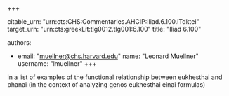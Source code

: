 +++


citable_urn: "urn:cts:CHS:Commentaries.AHCIP:Iliad.6.100.iTdktei"
target_urn: "urn:cts:greekLit:tlg0012.tlg001:6.100"
title: "Iliad 6.100"

authors:
- email: "muellner@chs.harvard.edu"
  name: "Leonard Muellner"
  username: "lmuellner"
+++

<p>in a list of examples of the functional relationship between eukhesthai and phanai (in the context of analyzing genos eukhesthai einai formulas)</p>